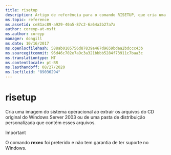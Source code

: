 ```yaml
---
title: risetup
description: Artigo de referência para o comando RISETUP, que cria uma imagem do sistema operacional, puxando os arquivos do CD original do Windows Server 2003 ou de uma pasta de distribuição personalizada que contém esses arquivos.
ms.topic: reference
ms.assetid: ce81ac89-a929-40a5-87c2-6a64a3b27a7a
author: coreyp-at-msft
ms.author: coreyp
manager: dongill
ms.date: 10/16/2017
ms.openlocfilehash: 588ab0105756d87839a467d9659bdaa2bdccc43b
ms.sourcegitcommit: 96d46c702e7a9c3a321bbbb5284f73911c7baa3c
ms.translationtype: MT
ms.contentlocale: pt-BR
ms.lasthandoff: 08/27/2020
ms.locfileid: "89036294"
---
```

# <a name="risetup"></a>risetup

Cria uma imagem do sistema operacional ao extrair os arquivos do CD original do Windows Server 2003 ou de uma pasta de distribuição personalizada que contém esses arquivos.

> [!IMPORTANT]
> O comando **rexec** foi preterido e não tem garantia de ter suporte no Windows.
